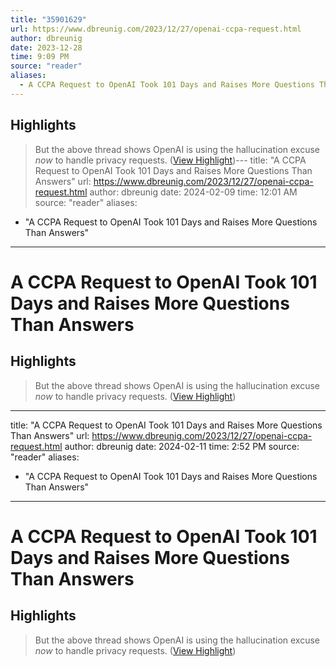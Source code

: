 ```yaml
---
title: "35901629"
url: https://www.dbreunig.com/2023/12/27/openai-ccpa-request.html
author: dbreunig
date: 2023-12-28
time: 9:09 PM
source: "reader"
aliases:
  - A CCPA Request to OpenAI Took 101 Days and Raises More Questions Than Answers
---
```

## Highlights
> But the above thread shows OpenAI is using the hallucination excuse *now* to handle privacy requests. ([View Highlight](https://read.readwise.io/read/01hjpqbwme9nq0tzabbvs1y52z))---
title: "A CCPA Request to OpenAI Took 101 Days and Raises More Questions Than Answers"
url: https://www.dbreunig.com/2023/12/27/openai-ccpa-request.html
author: dbreunig
date: 2024-02-09
time: 12:01 AM
source: "reader"
aliases:
  - "A CCPA Request to OpenAI Took 101 Days and Raises More Questions Than Answers"
---
# A CCPA Request to OpenAI Took 101 Days and Raises More Questions Than Answers

## Highlights
> But the above thread shows OpenAI is using the hallucination excuse *now* to handle privacy requests. ([View Highlight](https://read.readwise.io/read/01hjpqbwme9nq0tzabbvs1y52z))

---
title: "A CCPA Request to OpenAI Took 101 Days and Raises More Questions Than Answers"
url: https://www.dbreunig.com/2023/12/27/openai-ccpa-request.html
author: dbreunig
date: 2024-02-11
time: 2:52 PM
source: "reader"
aliases:
  - "A CCPA Request to OpenAI Took 101 Days and Raises More Questions Than Answers"
---
# A CCPA Request to OpenAI Took 101 Days and Raises More Questions Than Answers

## Highlights
> But the above thread shows OpenAI is using the hallucination excuse *now* to handle privacy requests. ([View Highlight](https://read.readwise.io/read/01hjpqbwme9nq0tzabbvs1y52z))

